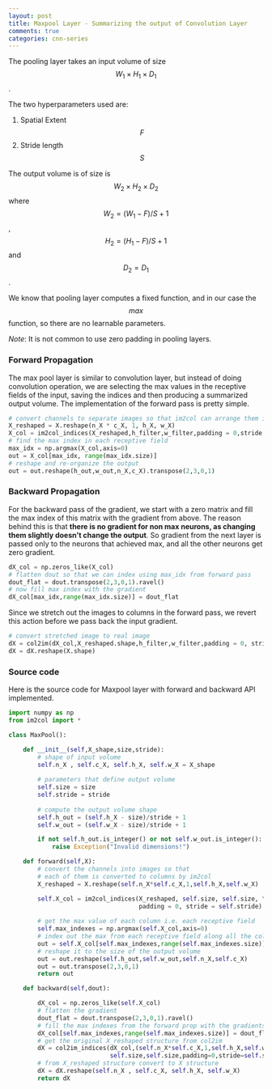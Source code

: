 ```yaml
---
layout: post
title: Maxpool Layer - Summarizing the output of Convolution Layer
comments: true
categories: cnn-series
---
```


The pooling layer takes an input volume of size $$W_1 \times H_1 \times D_1 $$.

The two hyperparameters used are:

1. Spatial Extent $$F$$
2. Stride length $$S$$

The output volume is of size is $$W_2 \times H_2 \times D_2$$ where $$W_2 = (W_1 - F)/S + 1$$, $$H_2 = (H_1 - F)/S + 1$$ and $$D_2 = D_1$$.

We know that pooling layer computes a fixed function, and in our case the $$max$$ function, so there are no learnable parameters.

*Note*: It is not common to use zero padding in pooling layers.

### Forward Propagation

The max pool layer is similar to convolution layer, but instead of doing convolution operation, we are selecting the max values in the receptive fields of the input, saving the indices and then producing a summarized output volume. The implementation of the forward pass is pretty simple.

```python
# convert channels to separate images so that im2col can arrange them into separate column
X_reshaped = X.reshape(n_X * c_X, 1, h_X, w_X)
X_col = im2col_indices(X_reshaped,h_filter,w_filter,padding = 0,stride = stride)
# find the max index in each receptive field
max_idx = np.argmax(X_col,axis=0)
out = X_col[max_idx, range(max_idx.size)]
# reshape and re-organize the output
out = out.reshape(h_out,w_out,n_X,c_X).transpose(2,3,0,1)
```

### Backward Propagation

For the backward pass of the gradient, we start with  a zero matrix and fill the max index of this matrix with the gradient from above. The reason behind this is that **there is no gradient for non max neurons, as changing them slightly doesn't change the output**. So gradient from the next layer is passed only to the neurons that achieved max, and all the other neurons get zero gradient.

```python
dX_col = np.zeros_like(X_col)
# flatten dout so that we can index using max_idx from forward pass
dout_flat = dout.transpose(2,3,0,1).ravel()
# now fill max index with the gradient
dX_col[max_idx,range(max_idx.size)] = dout_flat
```

Since we stretch out the images to columns in the forward pass, we revert this action before we pass back the input gradient.

```python
# convert stretched image to real image
dX = col2im(dX_col,X_reshaped.shape,h_filter,w_filter,padding = 0, stride=stride)
dX = dX.reshape(X.shape)
```

### Source code

Here is the source code for Maxpool layer with forward and backward API implemented.

```python
import numpy as np
from im2col import *

class MaxPool():

    def __init__(self,X_shape,size,stride):
        # shape of input volume
        self.n_X , self.c_X, self.h_X, self.w_X = X_shape
        
        # parameters that define output volume
        self.size = size
        self.stride = stride
        
        # compute the output volume shape
        self.h_out = (self.h_X - size)/stride + 1
        self.w_out = (self.w_X - size)/stride + 1

        if not self.h_out.is_integer() or not self.w_out.is_integer():
            raise Exception("Invalid dimensions!")

    def forward(self,X):
        # convert the channels into images so that 
        # each of them is converted to columns by im2col
        X_reshaped = X.reshape(self.n_X*self.c_X,1,self.h_X,self.w_X)

        self.X_col = im2col_indices(X_reshaped, self.size, self.size, \
                                    padding = 0, stride = self.stride)
        
        # get the max value of each column i.e. each receptive field
        self.max_indexes = np.argmax(self.X_col,axis=0)
        # index out the max from each receptive field along all the columns
        out = self.X_col[self.max_indexes,range(self.max_indexes.size)]
        # reshape it to the size of the output volume
        out = out.reshape(self.h_out,self.w_out,self.n_X,self.c_X)
        out = out.transpose(2,3,0,1)
        return out

    def backward(self,dout):

        dX_col = np.zeros_like(self.X_col)
        # flatten the gradient
        dout_flat = dout.transpose(2,3,0,1).ravel()
        # fill the max indexes from the forward prop with the gradients
        dX_col[self.max_indexes,range(self.max_indexes.size)] = dout_flat
        # get the original X_reshaped structure from col2im
        dX = col2im_indices(dX_col,(self.n_X*self.c_X,1,self.h_X,self.w_X),\
                            self.size,self.size,padding=0,stride=self.stride)
        # from X_reshaped structure convert to X structure
        dX = dX.reshape(self.n_X , self.c_X, self.h_X, self.w_X)
        return dX
```

